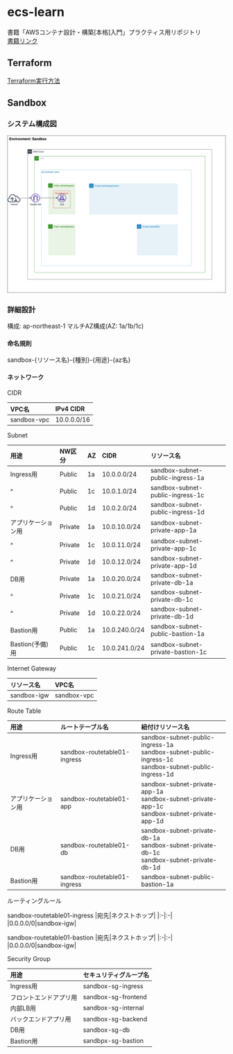 # ecs-learn
書籍「AWSコンテナ設計・構築[本格]入門」プラクティス用リポジトリ  
[書籍リンク](https://www.sbcr.jp/product/4815607654/)

## Terraform

[Terraform実行方法](./terraform/Terraform.md)

## Sandbox

### システム構成図

![システム構成図](./terraform/env/sandbox/system-architect.drawio.png)

### 詳細設計

構成: ap-northeast-1 マルチAZ構成(AZ: 1a/1b/1c)

#### 命名規則

sandbox-{リソース名}-{種別}-{用途}-{az名}

#### ネットワーク

CIDR

|VPC名|IPv4 CIDR|
|:-|:-|
|sandbox-vpc|10.0.0.0/16|

Subnet

|用途|NW区分|AZ|CIDR|リソース名|
|:-|:-|:-|:-|:-|
|Ingress用|Public|1a|10.0.0.0/24|sandbox-subnet-public-ingress-1a|
|^ |Public|1c|10.0.1.0/24|sandbox-subnet-public-ingress-1c|
|^ |Public|1d|10.0.2.0/24|sandbox-subnet-public-ingress-1d|
|アプリケーション用|Private|1a|10.0.10.0/24|sandbox-subnet-private-app-1a|
|^ |Private|1c|10.0.11.0/24|sandbox-subnet-private-app-1c|
|^ |Private|1d|10.0.12.0/24|sandbox-subnet-private-app-1d|
|DB用|Private|1a|10.0.20.0/24|sandbox-subnet-private-db-1a|
|^ |Private|1c|10.0.21.0/24|sandbox-subnet-private-db-1c|
|^ |Private|1d|10.0.22.0/24|sandbox-subnet-private-db-1d|
|Bastion用|Public|1a|10.0.240.0/24|sandbox-subnet-public-bastion-1a|
|Bastion(予備)用|Public|1c|10.0.241.0/24|sandbox-subnet-private-bastion-1c|

Internet Gateway

|リソース名|VPC名|
|:-|:-|
|sandbox-igw|sandbox-vpc|

Route Table

|用途|ルートテーブル名|紐付けリソース名|
|:-|:-|:-|
|Ingress用|sandbox-routetable01-ingress|sandbox-subnet-public-ingress-1a<br>sandbox-subnet-public-ingress-1c<br>sandbox-subnet-public-ingress-1d
|アプリケーション用|sandbox-routetable01-app|sandbox-subnet-private-app-1a<br>sandbox-subnet-private-app-1c<br>sandbox-subnet-private-app-1d
|DB用|sandbox-routetable01-db|sandbox-subnet-private-db-1a<br>sandbox-subnet-private-db-1c<br>sandbox-subnet-private-db-1d
|Bastion用|sandbox-routetable01-ingress|sandbox-subnet-public-bastion-1a

ルーティングルール

sandbox-routetable01-ingress
|宛先|ネクストホップ|
|:-|:-|
|0.0.0.0/0|sandbox-igw|

sandbox-routetable01-bastion
|宛先|ネクストホップ|
|:-|:-|
|0.0.0.0/0|sandbox-igw|

Security Group

|用途|セキュリティグループ名|
|:-|:-|
|Ingress用|sandbox-sg-ingress|
|フロントエンドアプリ用|sandbox-sg-frontend|
|内部LB用|sandbox-sg-internal|
|バックエンドアプリ用|sandbox-sg-backend|
|DB用|sandbox-sg-db|
|Bastion用|sandbpx-sg-bastion|